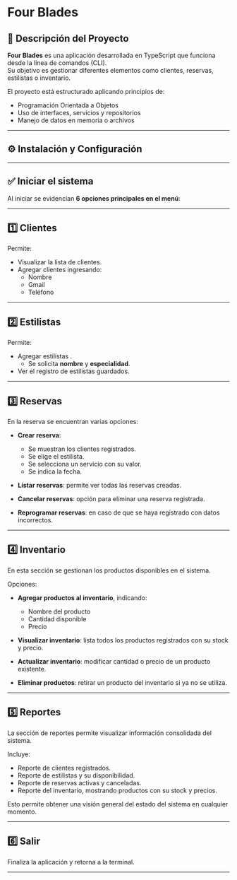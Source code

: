 # Four Blades

## 📝 Descripción del Proyecto
**Four Blades** es una aplicación desarrollada en TypeScript que funciona desde la línea de comandos (CLI).  
Su objetivo es gestionar diferentes elementos como clientes, reservas, estilistas o inventario.  

El proyecto está estructurado aplicando principios de:
- Programación Orientada a Objetos  
- Uso de interfaces, servicios y repositorios  
- Manejo de datos en memoria o archivos  

---

## ⚙️ Instalación y Configuración

---

## ✅ Iniciar el sistema

Al iniciar se evidencian **6 opciones principales en el menú**:

---

## 1️⃣ Clientes

Permite:  
- Visualizar la lista de clientes.  
- Agregar clientes ingresando:  
  - Nombre  
  - Gmail  
  - Teléfono  

---

## 2️⃣ Estilistas

Permite:  
- Agregar estilistas .  
  - Se solicita **nombre** y **especialidad**.  
- Ver el registro de estilistas guardados.  

---

## 3️⃣ Reservas

En la reserva se encuentran varias opciones:

- **Crear reserva**:  
  - Se muestran los clientes registrados.  
  - Se elige el estilista.  
  - Se selecciona un servicio con su valor.  
  - Se indica la fecha.  

- **Listar reservas**: permite ver todas las reservas creadas.  

- **Cancelar reservas**: opción para eliminar una reserva registrada.  

- **Reprogramar reservas**: en caso de que se haya registrado con datos incorrectos.  

---

## 4️⃣ Inventario

En esta sección se gestionan los productos disponibles en el sistema.  

Opciones:  
- **Agregar productos al inventario**, indicando:  
  - Nombre del producto  
  - Cantidad disponible  
  - Precio  

- **Visualizar inventario**: lista todos los productos registrados con su stock y precio.  

- **Actualizar inventario**: modificar cantidad o precio de un producto existente.  

- **Eliminar productos**: retirar un producto del inventario si ya no se utiliza.  

---

## 5️⃣ Reportes

La sección de reportes permite visualizar información consolidada del sistema.  

Incluye:  
- Reporte de clientes registrados.  
- Reporte de estilistas y su disponibilidad.  
- Reporte de reservas activas y canceladas.  
- Reporte del inventario, mostrando productos con su stock y precios.  

Esto permite obtener una visión general del estado del sistema en cualquier momento.  

---

## 6️⃣ Salir

Finaliza la aplicación y retorna a la terminal.  

---

